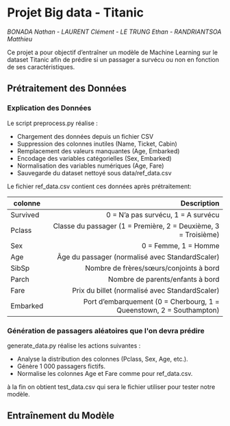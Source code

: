 # Projet Big data - Titanic

*BONADA Nathan - LAURENT Clément - LE TRUNG Ethan - RANDRIANTSOA Matthieu*

Ce projet a pour objectif d’entraîner un modèle de Machine Learning sur le dataset Titanic afin de prédire si un passager a survécu ou non en fonction de ses caractéristiques.

## Prétraitement des Données

### Explication des Données

Le script preprocess.py réalise :
- Chargement des données depuis un fichier CSV
- Suppression des colonnes inutiles (Name, Ticket, Cabin)
- Remplacement des valeurs manquantes (Age, Embarked)
- Encodage des variables catégorielles (Sex, Embarked)
- Normalisation des variables numériques (Age, Fare)
- Sauvegarde du dataset nettoyé sous data/ref_data.csv

Le fichier ref_data.csv contient ces données après prétraitement:

|   colonne    |   Description    |
|---    |--:    |
|    Survived   |    0 = N’a pas survécu, 1 = A survécu    |
|    Pclass   |    Classe du passager (1 = Première, 2 = Deuxième, 3 = Troisième)   |
|   Sex    |    0 = Femme, 1 = Homme   |
|   Age    |    Âge du passager (normalisé avec StandardScaler)   |
|   SibSp    |   Nombre de frères/sœurs/conjoints à bord    |
|   Parch    |    Nombre de parents/enfants à bord   |
|   Fare    |   Prix du billet (normalisé avec StandardScaler)    |
|   Embarked    |   Port d’embarquement (0 = Cherbourg, 1 = Queenstown, 2 = Southampton)    |

### Génération de passagers aléatoires que l'on devra prédire

generate_data.py réalise les actions suivantes :
- Analyse la distribution des colonnes (Pclass, Sex, Age, etc.).
- Génère 1 000 passagers fictifs.
- Normalise  les colonnes Age et Fare comme pour ref_data.csv.

à la fin on obtient test_data.csv qui sera le fichier utiliser pour tester notre modèle.

## Entraînement du Modèle
